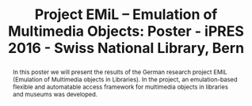 ---
abstract: In this poster we will present the results of the German research project
  EMiL (Emulation of Multimedia objects in Libraries). In the project, an emulation-based
  flexible and automatable access framework for multimedia objects in libraries and
  museums was developed.
creators:
- Steinke, Tobias
- Padberg, Frank
- Schoger, Astrid
- Rechert, Klaus
date: null
document_url: https://services.phaidra.univie.ac.at/api/object/o:503170/download
grand_parent: iPRES
institutions: []
keywords: []
landing_page_url: https://phaidra.univie.ac.at/o:503170
language: eng
layout: publication
license: CC BY-NC-SA 3.0 AT
notes_url: null
parent: iPRES 2016
presentation_url: null
size: 180801
source_name: iPRES
title: 'Project EMiL – Emulation of Multimedia Objects: Poster - iPRES 2016 - Swiss
  National Library, Bern'
type: poster
year: 2016
---